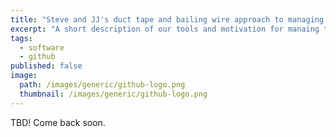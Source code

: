 ```yaml
---
title: "Steve and JJ's duct tape and bailing wire approach to managing IBM's public GitHub org "
excerpt: "A short description of our tools and motivation for manaing the IBM org on GitHub."
tags:
  - software
  - github
published: false
image:
  path: /images/generic/github-logo.png
  thumbnail: /images/generic/github-logo.png
---
```


TBD! Come back soon.
